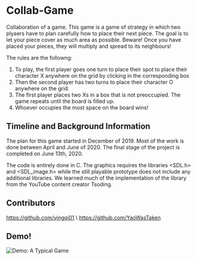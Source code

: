 # Collab-Game
Collaboration of a game. This game is a game of strategy in which two plyaers have to plan carefully how to place their next piece. 
The goal is to let your piece cover as much area as possible. Beware! Once you have placed your pieces, 
they will multiply and spread to its neighbours!

The rules are the followng:

1. To play, the first player goes one turn to place their spot to place their character X anywhere on the grid by clicking in the corresponding box
2. Then the second player has two turns to place their character O anywhere on the grid.
3. The first player places two Xs in a box that is not preoccupied. The game repeats until the board is filled up.
4. Whoever occupies the most space on the board wins!


## Timeline and Background Information

The plan for this game started in December of 2019. 
Most of the work is done between April and June of 2020.
The final stage of the project is completed on June 13th, 2020.

The code is entirely done in C.
The graphics requires the libraries <SDL.h> and <SDL_image.h> while the still playable prototype does not include any additional libraries.
We learned much of the implementation of the library from the YouTube content creator Tsoding.

## Contributors
https://github.com/yingqi01 \\
https://github.com/YaoWasTaken

## Demo!

![Demo: A Typical Game](Game_Ongoing.gif)
